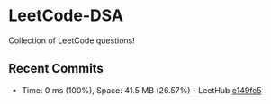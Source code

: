 # LeetCode-DSA
Collection of LeetCode questions!
## Recent Commits
- Time: 0 ms (100%), Space: 41.5 MB (26.57%) - LeetHub [e149fc5](https://github.com/kushalpatel2210/LeetCode/commit/e149fc504639e84b633df28f3b6c1a12b8a16f4b)